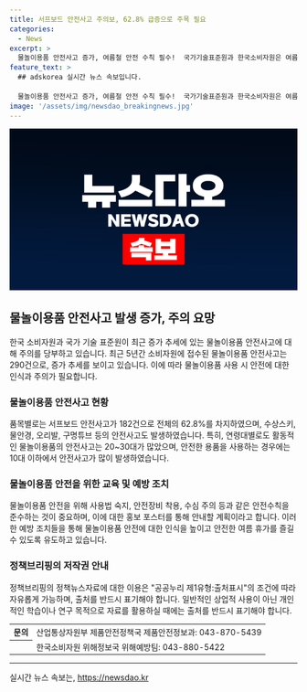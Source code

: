```yaml
---
title: 서프보드 안전사고 주의보, 62.8% 급증으로 주목 필요
categories:
  - News
excerpt: >
  물놀이용품 안전사고 증가, 여름철 안전 수칙 필수!  국가기술표준원과 한국소비자원은 여름 휴가철을 맞아 물놀이용품 안전사고에 대한 주의를 당부했다. 최근 5년간 물놀이용품 안전사고가 증가하고 특히 서프보드와 수상스키 등 활동적인 용품의 안전사고는 20~30대에서 높은 비율을 차지한다. 충격에 의한 사고가 가장 많고, 안구 손상 등 다양한 안전사고가 발생하고 있다. 국가기괈다 소비자원은 안전한 물놀이를 위해 안전수칙 및 홍보 포스터 제작 및 배포할 예정이며, 안전 사용 수칙을 준수할 것을 당부했다.
feature_text: >
  ## adskorea 실시간 뉴스 속보입니다.

  물놀이용품 안전사고 증가, 여름철 안전 수칙 필수!  국가기술표준원과 한국소비자원은 여름 휴가철을 맞아 물놀이용품 안전사고에 대한 주의를 당부했다. 최근 5년간 물놀이용품 안전사고가 증가하고 특히 서프보드와 수상스키 등 활동적인 용품의 안전사고는 20~30대에서 높은 비율을 차지한다. 충격에 의한 사고가 가장 많고, 안구 손상 등 다양한 안전사고가 발생하고 있다. 국가기괈다 소비자원은 안전한 물놀이를 위해 안전수칙 및 홍보 포스터 제작 및 배포할 예정이며, 안전 사용 수칙을 준수할 것을 당부했다.
image: '/assets/img/newsdao_breakingnews.jpg'
---
```


<p><img src="/assets/img/newsdao_breakingnews.jpg" alt="adskorea 속보" /></p>

<h2 data-ke-size="size26">물놀이용품 안전사고 발생 증가, 주의 요망</h2>

<p data-ke-size="size16">한국 소비자원과 국가 기술 표준원이 최근 증가 추세에 있는 물놀이용품 안전사고에 대해 주의를 당부하고 있습니다. 최근 5년간 소비자원에 접수된 물놀이용품 안전사고는 290건으로, 증가 추세를 보이고 있습니다. 이에 따라 물놀이용품 사용 시 안전에 대한 인식과 주의가 필요합니다.</p>

<h3>물놀이용품 안전사고 현황</h3>

<p data-ke-size="size16">품목별로는 서프보드 안전사고가 182건으로 전체의 62.8%를 차지하였으며, 수상스키, 물안경, 오리발, 구명튜브 등의 안전사고도 발생하였습니다. 특히, 연령대별로도 활동적인 물놀이용품의 안전사고는 20~30대가 많았으며, 안전한 용품을 사용하는 경우에는 10대 이하에서 안전사고가 많이 발생하였습니다.</p>

<h3>물놀이용품 안전을 위한 교육 및 예방 조치</h3>

<p data-ke-size="size16">물놀이용품 안전을 위해 사용법 숙지, 안전장비 착용, 수심 주의 등과 같은 안전수칙을 준수하는 것이 중요하며, 이에 대한 홍보 포스터를 통해 안내할 계획이라고 합니다. 이러한 예방 조치들을 통해 물놀이용품 안전에 대한 인식을 높이고 안전한 여름 휴가를 즐길 수 있도록 유도하고 있습니다.</p>

<h3>정책브리핑의 저작권 안내</h3>

<p data-ke-size="size16">정책브리핑의 정책뉴스자료에 대한 이용은 "공공누리 제1유형:출처표시"의 조건에 따라 자유롭게 가능하며, 출처를 반드시 표기해야 합니다. 일반적인 상업적 사용이 아닌 개인적인 학습이나 연구 목적으로 자료를 활용하실 때에는 출처를 반드시 표기해야 합니다.</p>

<table>
  <tr>
    <th>문의</th>
    <td>산업통상자원부 제품안전정책국 제품안전정보과: 043-870-5439</td>
  </tr>
  <tr>
    <th></th>
    <td>한국소비자원 위해정보국 위해예방팀: 043-880-5422</td>
  </tr>
</table>

<hr>
실시간 뉴스 속보는, <a href="https://newsdao.kr" rel="dofollow">https://newsdao.kr</a>


